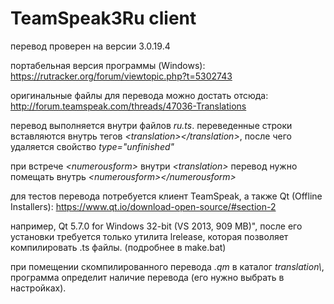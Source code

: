 # TeamSpeak3Ru client
перевод проверен на версии 3.0.19.4

портабельная версия программы (Windows): https://rutracker.org/forum/viewtopic.php?t=5302743

оригинальные файлы для перевода можно достать отсюда: http://forum.teamspeak.com/threads/47036-Translations

перевод выполняется внутри файлов _ru.ts_.
переведенные строки вставляются внутрь тегов _\<translation\>\</translation\>_,
после чего удаляется свойство _type="unfinished"_

при встрече _\<numerousform\>_ внутри _\<translation\>_ перевод нужно помещать внутрь _\<numerousform\>\</numerousform\>_

для тестов перевода потребуется клиент TeamSpeak, а также Qt (Offline Installers): https://www.qt.io/download-open-source/#section-2

например, Qt 5.7.0 for Windows 32-bit (VS 2013, 909 MB)",
после его установки требуется только утилита lrelease,
которая позволяет компилировать .ts файлы. (подробнее в make.bat)

при помещении скомпилированного перевода _.qm_ в каталог _translation\\_,
программа определит наличие перевода (его нужно выбрать в настройках).

